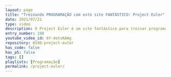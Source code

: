 ```yaml
---
layout: page
title: "Treinando PROGRAMAÇÃO com este site FANTÁSTICO: Project Euler"
date: 2021/07/21
type: video
description: O Project Euler é um site fantástico para treinar programação e desenvolver suas habilidades de resolução de problemas.
entry_number: 198
youtube_video_id: 6Y-4etsKAAg
repository: 0198-project-euler
has_code: false
has_p5: false
tags: []
playlists: [Programação]
permalink: /project-euler/
---
```

